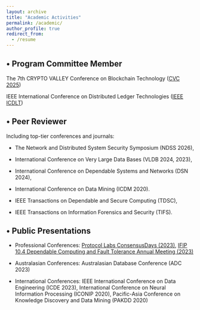 ```yaml
---
layout: archive
title: "Academic Activities"
permalink: /academic/
author_profile: true
redirect_from:
  - /resume
---
```


• Program Committee Member
-

The 7th CRYPTO VALLEY Conference on Blockchain Technology ([CVC 2025](https://cryptovalleyconference.com/call-for-papers))


IEEE International Conference on Distributed Ledger Technologies ([IEEE ICDLT](https://icdlt.ieeepunesection.org/))


• Peer Reviewer
-

Including top-tier conferences and journals: 


- The Network and Distributed System Security Symposium (NDSS 2026),
- International Conference on Very Large Data Bases (VLDB 2024, 2023), 
- International Conference on Dependable Systems and Networks (DSN 2024),
- International Conference on Data Mining (ICDM 2020).

- IEEE Transactions on Dependable and Secure Computing (TDSC),
- IEEE Transactions on Information Forensics and Security (TIFS).

• Public Presentations
-

- Professional Conferences: [Protocol Labs ConsensusDays (2023)](https://www.youtube.com/playlist?list=PLxN6L-h3wFfsRKLCj4I8xKeKjy9OL-EY6), [IFIP 10.4 Dependable Computing and Fault Tolerance Annual Meeting (2023)](https://www.ifipnews.org/ifip-wg-10-4-meets-in-melbourne/)

- Australasian Conferences: Australasian Database Conference (ADC 2023)

- International Conferences: IEEE International Conference on Data Engineering (ICDE 2023), International Conference on Neural Information Processing (ICONIP 2020), Pacific-Asia Conference on Knowledge Discovery and Data Mining (PAKDD 2020)
